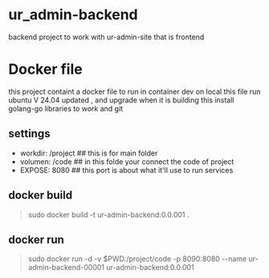 # ur_admin-backend
backend project to work with ur-admin-site that is frontend

# Docker file

this project containt a docker file to run in container dev on local
this file run ubuntu V 24.04 updated , and upgrade when it is building
this install golang-go libraries to work and git 

## settings

* workdir: /project ## this is for main folder
* volumen: /code ## in this folde your connect the code of project
* EXPOSE: 8080 ## this port is about what it'll use to run services

## docker build 
> sudo docker build -t ur-admin-backend:0.0.001 .

## docker run
> sudo docker run -d -v $PWD:/project/code -p 8090:8080 --name ur-admin-backend-00001 ur-admin-backend:0.0.001
